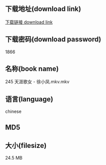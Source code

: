 ## 下载地址(download link)
[下载链接 download link](https://voluble-croquembouche-d321dc.netlify.app/?s=245+%E5%A4%A9%E6%B6%AF%E6%AD%8C%E5%A5%B3+-+%E5%BE%90%E5%B0%8F%E5%87%A4.mkv)

## 下载密码(download password)
1866

## 名称(book name)
245 天涯歌女 - 徐小凤.mkv.mkv

## 语言(language)
chinese

## MD5


## 大小(filesize)
24.5 MB
